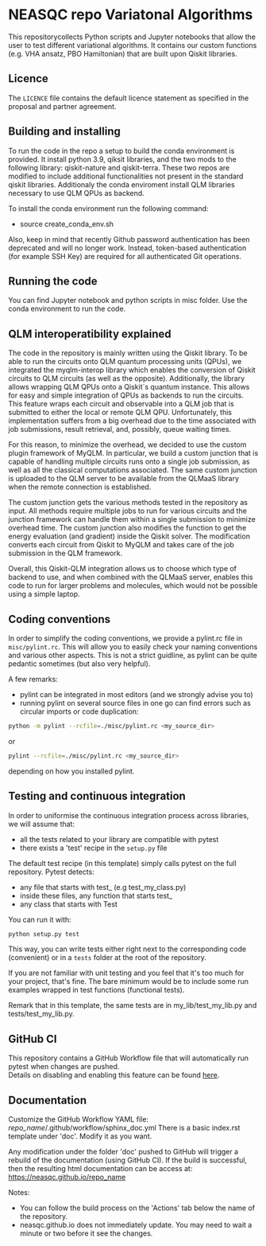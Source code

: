 # NEASQC repo Variatonal Algorithms

This repositorycollects Python scripts and Jupyter notebooks that allow the user to test different variational algorithms. It contains our custom functions (e.g. VHA ansatz, PBO Hamiltonian)
that are built upon Qiskit libraries.

## Licence

The `LICENCE` file contains the default licence statement as specified in the proposal and partner agreement.

## Building and installing

To run the code in the repo a setup to build the conda environment is provided. 
It install python 3.9, qiksit libraries, and the two mods to the following library: qiskit-nature and qiskit-terra.
These two repos are modified to include additional functionalities not present in the standard qiskit libraries.
Additionaly the conda enviroment install QLM libraries necessary to use QLM QPUs as backend.

To install the conda environment run the following command:
- source create_conda_env.sh

Also, keep in mind that recently Github password authentication has been deprecated and will no longer work.
Instead, token-based authentication (for example SSH Key) are required for all authenticated Git operations.

## Running the code
You can find Jupyter notebook and python scripts in misc folder.
Use the conda environment to run the code.


## QLM interoperatibility explained
The code in the repository is mainly written using the Qiskit library. To be able to run the circuits onto QLM quantum processing units (QPUs), we integrated the myqlm-interop library which enables the conversion of Qiskit circuits to QLM circuits (as well as the opposite).
Additionally, the library allows wrapping QLM QPUs onto a Qiskit`s quantum instance. This allows for easy and simple integration of QPUs as backends to run the circuits. 
This feature wraps each circuit and observable into a QLM job that is submitted to either the local or remote QLM QPU.
Unfortunately, this implementation suffers from a big overhead due to the time associated with job submissions, result retrieval, and, possibly, queue waiting times.

For this reason, to minimize the overhead, we decided to use the custom plugin framework of MyQLM. In particular, we build a custom junction that is capable of handling multiple circuits runs onto a single job submission, as well as all the classical computations associated.
The same custom junction is uploaded to the QLM server to be available from the QLMaaS library when the remote connection is established.

The custom junction gets the various methods tested in the repository as input. All methods require multiple jobs to run for various circuits and the junction framework can handle them within a single submission to minimize overhead time. 
The custom junction also modifies the function to get the energy evaluation (and gradient) inside the Qiskit solver. 
The modification converts each circuit from Qiskit to MyQLM and takes care of the job submission in the QLM framework.

Overall, this Qiskit-QLM integration allows us to choose which type of backend to use, and when combined with the QLMaaS server, enables this code to run for larger problems and molecules, which would not be possible using a simple laptop.

## Coding conventions

In order to simplify the coding conventions, we provide a pylint.rc file in `misc/pylint.rc`.
This will allow you to easily check your naming conventions and various other aspects.
This is not a strict guidline, as pylint can be quite pedantic sometimes (but also very helpful).

A few remarks:
- pylint can be integrated in most editors (and we strongly advise you to)
- running pylint on several source files in one go can find errors such as circular imports or code duplication:

```bash
python -m pylint --rcfile=./misc/pylint.rc <my_source_dir>
```
or

```bash
pylint --rcfile=./misc/pylint.rc <my_source_dir>
```

depending on how you installed pylint.

## Testing and continuous integration

In order to uniformise the continuous integration process across libraries, we will assume that:
- all the tests related to your library are compatible with pytest
- there exists a 'test' recipe in the `setup.py` file

The default test recipe (in this template) simply calls pytest on the full repository.
Pytest detects:
- any file that starts with test\_ (e.g test\_my\_class.py)
- inside these files, any function that starts test\_
- any class that starts with Test

You can run it with:

```bash
python setup.py test
```

This way, you can write tests either right next to the corresponding code (convenient) or in a `tests` folder at the root of the repository.

If you are not familiar with unit testing and you feel that it's too much for your project, that's fine.
The bare minimum would be to include some run examples wrapped in test functions (functional tests).

Remark that in this template, the same tests are in my\_lib/test\_my\_lib.py and tests/test\_my\_lib.py.

## GitHub CI
This repository contains a GitHub Workflow file that will automatically run pytest when changes are pushed.  
Details on disabling and enabling this feature can be found [here](https://docs.github.com/en/enterprise-server@3.0/actions/managing-workflow-runs/disabling-and-enabling-a-workflow).

## Documentation
Customize the GitHub Workflow YAML file: *repo_name*/.github/workflow/sphinx\_doc.yml
There is a basic index.rst template under 'doc'. Modify it as you want.

Any modification under the folder 'doc' pushed to GitHub will trigger a rebuild of the documentation (using GitHub CI).
If the build is successful, then the resulting html documentation can be access at: https://neasqc.github.io/repo_name

Notes:
  - You can follow the build process on the 'Actions' tab below the name of the repository.
  - neasqc.github.io does not immediately update. You may need to wait a minute or two before it see the changes.

